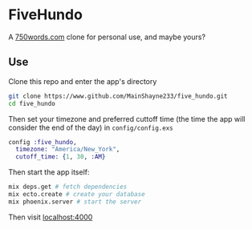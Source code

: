 # FiveHundo

A [750words.com](http://750words.com) clone for personal use, and maybe yours?

## Use
Clone this repo and enter the app's directory
```bash
git clone https://www.github.com/MainShayne233/five_hundo.git
cd five_hundo
```
Then set your timezone and preferred cuttoff time (the time the app will consider the end of the day) in `config/config.exs`
```elixir
config :five_hundo,
  timezone: "America/New_York",
  cutoff_time: {1, 30, :AM}
```

Then start the app itself:
```bash
mix deps.get # fetch dependencies
mix ecto.create # create your database
mix phoenix.server # start the server
```

Then visit [localhost:4000](http://localhost:4000)
